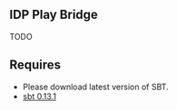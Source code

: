 IDP Play Bridge
------------
TODO

Requires
---------------
* Please download latest version of SBT.
* [sbt 0.13.1](https://scala-sbt.org)
